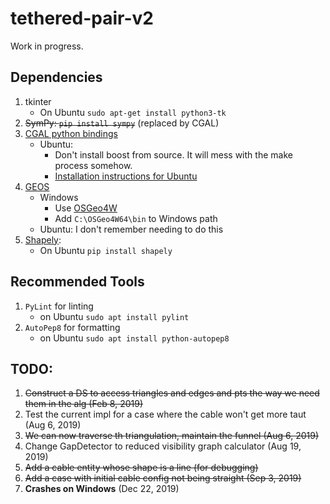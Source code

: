 # tethered-pair-v2

Work in progress.

## Dependencies

1. tkinter
	* On Ubuntu `sudo apt-get install python3-tk`
2. ~~SymPy: `pip install sympy`~~ (replaced by CGAL)
3. [CGAL python bindings](https://github.com/CGAL/cgal-swig-bindings)
	* Ubuntu:
		* Don't install boost from source. It will mess with the make process somehow.
		* [Installation instructions for Ubuntu](https://github.com/CGAL/cgal-swig-bindings/wiki/Installation)
4. [GEOS](https://trac.osgeo.org/geos/)
	* Windows
		* Use [OSGeo4W](https://trac.osgeo.org/osgeo4w/wiki/WikiStart#QuickStartforOSGeo4WUsers)
		* Add `C:\OSGeo4W64\bin` to Windows path
	* Ubuntu: I don't remember needing to do this
5. [Shapely](https://github.com/Toblerity/Shapely):
	* On Ubuntu `pip install shapely`

## Recommended Tools

1. `PyLint` for linting
	* on Ubuntu `sudo apt install pylint`
2. `AutoPep8` for formatting
	* on Ubuntu `sudo apt install python-autopep8`

## TODO:

1. ~~Construct a DS to access triangles and edges and pts the way we need them in the alg (Feb 8, 2019)~~
2. Test the current impl for a case where the cable won't get more taut (Aug 6, 2019)
3. ~~We can now traverse th triangulation, maintain the funnel (Aug 6, 2019)~~
4. Change GapDetector to reduced visibility graph calculator (Aug 19, 2019)
5. ~~Add a cable entity whose shape is a line (for debugging)~~
6. ~~Add a case with initial cable config not being straight (Sep 3, 2019)~~
7. **Crashes on Windows** (Dec 22, 2019)
